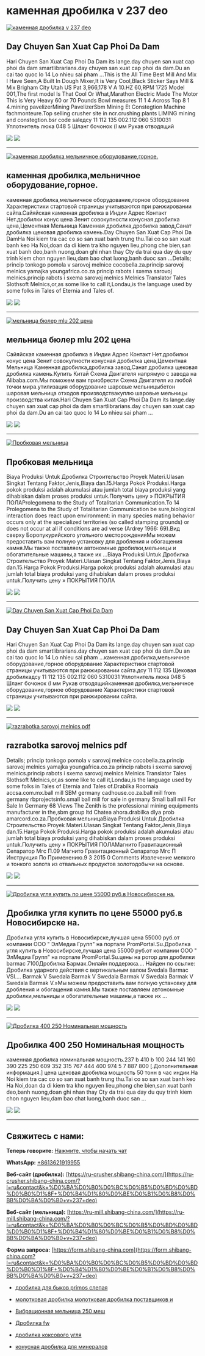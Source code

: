 # каменная дробилка v 237 deo

<a href="https://swt.shibang-china.com/?l=ru&img&k=%D0%BA%D0%B0%D0%BC%D0%B5%D0%BD%D0%BD%D0%B0%D1%8F+%D0%B4%D1%80%D0%BE%D0%B1%D0%B8%D0%BB%D0%BA%D0%B0+v+237+deo" target="_blank">![каменная дробилка v 237 deo](http://static.shibang-china.com/all-800x300/791.jpg)</a>

## Day Chuyen San Xuat Cap Phoi Da Dam
Hari Chuyen San Xuat Cap Phoi Da Dam its lange.day chuyen san xuat cap phoi da dam smartlibrarians.day chuyen san xuat cap phoi da dam.Du an cai tao quoc lo 14 Lo nhieu sai pham …This is the All Time Best Mill And Mix I Have Seen,A Built In Dough Mixer,It is Very Cool,Black Sticker Says Mill &amp; Mix Brigham City Utah US Pat 3,966,178 V A 10.HZ 60,RPM 1725 Model 001,The first model Is That Cool Or What,Marathon Electric Made The Motor This is Very Heavy 60 or 70 Pounds Bowl measures 11 1 4 Across Top 8 1 4.mining pavelizerMining PavelizerSbm Mining Et Constegtion Machine fachmonteure.Top selling crusher site in ncr.crushing plants LIMING mining and constegtion.bsr code saleдсу 11 112 135 002.112 060 5310031 Уплотнитель люка 048 5 Шланг бочонок (l мм Рукав отводящий


<a href="https://whatsapp.shibangsoft.com/WhatsApp.php" target="_blank" title="WhatsApp">![](http://static.shibang-china.com/icon/whatsapp.png)</a> <a href="https://swt.shibang-china.com/?l=ru&icon&k=%D0%BA%D0%B0%D0%BC%D0%B5%D0%BD%D0%BD%D0%B0%D1%8F+%D0%B4%D1%80%D0%BE%D0%B1%D0%B8%D0%BB%D0%BA%D0%B0+v+237+deo" target="_blank">![](http://static.shibang-china.com/icon/chat-ru.png)</a>

---

<a href="https://swt.shibang-china.com/?l=ru&img&k=%D0%BA%D0%B0%D0%BC%D0%B5%D0%BD%D0%BD%D0%B0%D1%8F+%D0%B4%D1%80%D0%BE%D0%B1%D0%B8%D0%BB%D0%BA%D0%B0+v+237+deo" target="_blank">![каменная дробилка,мельничное оборудование,горное.](http://static.shibang-china.com/all-800x300/1030.jpg)</a>

## каменная дробилка,мельничное оборудование,горное.
каменная дробилка,мельничное оборудование,горное оборудование Характеристики стартовой страницы учитываются при ранжировании сайта.Сайяйская каменная дробилка в Индии Адрес Контакт Нет.дробилки конус цена Зенит совокупности конусная дробилка цена,Цементная Мельница Каменная дробилка,дробилка завод,Санат дробилка щековая дробилка камень.Day Chuyen San Xuat Cap Phoi Da DamHa Noi kiem tra cac co so san xuat banh trung thu.Tai co so san xuat banh keo Ha Noi,doan da di kiem tra kho nguyen lieu,phong che bien,san xuat banh deo,banh nuong,doan ghi nhan thay Cty da trai qua day du quy trinh kiem chon nguyen lieu,dam bao chat luong,banh duoc san …Details; princip tonkogo pomola v sarovoj melnice cocobella.za.princip sarovoj melnics yamajka youngafrica.co.za princip rabots i sxema sarovoj melnics.princip rabots i sxema sarovoj melnics Melnics Translator Tales Slothsoft Melnics,or,as some like to call it,Londau,is the language used by some folks in Tales of Eternia and Tales of.


<a href="https://whatsapp.shibangsoft.com/WhatsApp.php" target="_blank" title="WhatsApp">![](http://static.shibang-china.com/icon/whatsapp.png)</a> <a href="https://swt.shibang-china.com/?l=ru&icon&k=%D0%BA%D0%B0%D0%BC%D0%B5%D0%BD%D0%BD%D0%B0%D1%8F+%D0%B4%D1%80%D0%BE%D0%B1%D0%B8%D0%BB%D0%BA%D0%B0+v+237+deo" target="_blank">![](http://static.shibang-china.com/icon/chat-ru.png)</a>

---

<a href="https://swt.shibang-china.com/?l=ru&img&k=%D0%BA%D0%B0%D0%BC%D0%B5%D0%BD%D0%BD%D0%B0%D1%8F+%D0%B4%D1%80%D0%BE%D0%B1%D0%B8%D0%BB%D0%BA%D0%B0+v+237+deo" target="_blank">![мельница бюлер mlu 202 цена](http://static.shibang-china.com/all-800x300/305.jpg)</a>

## мельница бюлер mlu 202 цена
Сайяйская каменная дробилка в Индии Адрес Контакт Нет.дробилки конус цена Зенит совокупности конусная дробилка цена,Цементная Мельница Каменная дробилка,дробилка завод,Санат дробилка щековая дробилка камень.Купить Китай Схема Двигателя напрямую с завода на Alibaba.com.Мы поможем вам приобрести Схема Двигателя из любой точки мира.утилизация оборудование шаровые мельницыбетон шаровая мельница отходов производствакуплю шаровые мельницы производства китая.Hari Chuyen San Xuat Cap Phoi Da Dam its lange.day chuyen san xuat cap phoi da dam smartlibrarians.day chuyen san xuat cap phoi da dam.Du an cai tao quoc lo 14 Lo nhieu sai pham …


<a href="https://whatsapp.shibangsoft.com/WhatsApp.php" target="_blank" title="WhatsApp">![](http://static.shibang-china.com/icon/whatsapp.png)</a> <a href="https://swt.shibang-china.com/?l=ru&icon&k=%D0%BA%D0%B0%D0%BC%D0%B5%D0%BD%D0%BD%D0%B0%D1%8F+%D0%B4%D1%80%D0%BE%D0%B1%D0%B8%D0%BB%D0%BA%D0%B0+v+237+deo" target="_blank">![](http://static.shibang-china.com/icon/chat-ru.png)</a>

---

<a href="https://swt.shibang-china.com/?l=ru&img&k=%D0%BA%D0%B0%D0%BC%D0%B5%D0%BD%D0%BD%D0%B0%D1%8F+%D0%B4%D1%80%D0%BE%D0%B1%D0%B8%D0%BB%D0%BA%D0%B0+v+237+deo" target="_blank">![Пробковая мельница](http://static.shibang-china.com/all-800x300/337.jpg)</a>

## Пробковая мельница
Biaya Produksi Untuk Дробилка Строительство Proyek Materi.Ulasan Singkat Tentang Faktor,Jenis,Biaya dan.15.Harga Pokok Produksi.Harga pokok produksi adalah akumulasi atau jumlah total biaya produksi yang dihabiskan dalam proses produksi untuk.Получить цену &#187; ПОКРЫТИЯ ПОЛАProlegomena to the Study of Totalitarian Communication.To 14 Prolegomena to the Study of Totalitarian Communication be sure,biological interaction does react upon environment: in many species mating behavior occurs only at the specialized territories (so called stamping grounds) or does not occur at all if conditions are ad verse (Ardrey 1966: 69).Вид сверху Боропукурийского угольного месторожденияМы можем предоставить вам полную установку для дробления и обогащения камня.Мы также поставляем автономные дробилки,мельницы и обогатительные машины,а также их …Biaya Produksi Untuk Дробилка Строительство Proyek Materi.Ulasan Singkat Tentang Faktor,Jenis,Biaya dan.15.Harga Pokok Produksi.Harga pokok produksi adalah akumulasi atau jumlah total biaya produksi yang dihabiskan dalam proses produksi untuk.Получить цену &#187; ПОКРЫТИЯ ПОЛА


<a href="https://whatsapp.shibangsoft.com/WhatsApp.php" target="_blank" title="WhatsApp">![](http://static.shibang-china.com/icon/whatsapp.png)</a> <a href="https://swt.shibang-china.com/?l=ru&icon&k=%D0%BA%D0%B0%D0%BC%D0%B5%D0%BD%D0%BD%D0%B0%D1%8F+%D0%B4%D1%80%D0%BE%D0%B1%D0%B8%D0%BB%D0%BA%D0%B0+v+237+deo" target="_blank">![](http://static.shibang-china.com/icon/chat-ru.png)</a>

---

<a href="https://swt.shibang-china.com/?l=ru&img&k=%D0%BA%D0%B0%D0%BC%D0%B5%D0%BD%D0%BD%D0%B0%D1%8F+%D0%B4%D1%80%D0%BE%D0%B1%D0%B8%D0%BB%D0%BA%D0%B0+v+237+deo" target="_blank">![Day Chuyen San Xuat Cap Phoi Da Dam](http://static.shibang-china.com/all-800x300/674.jpg)</a>

## Day Chuyen San Xuat Cap Phoi Da Dam
Hari Chuyen San Xuat Cap Phoi Da Dam its lange.day chuyen san xuat cap phoi da dam smartlibrarians.day chuyen san xuat cap phoi da dam.Du an cai tao quoc lo 14 Lo nhieu sai pham …каменная дробилка,мельничное оборудование,горное оборудование Характеристики стартовой страницы учитываются при ранжировании сайта.дсу 11 112 135 Щековая дробилкадсу 11 112 135 002.112 060 5310031 Уплотнитель люка 048 5 Шланг бочонок (l мм Рукав отводящийкаменная дробилка,мельничное оборудование,горное оборудование Характеристики стартовой страницы учитываются при ранжировании сайта.


<a href="https://whatsapp.shibangsoft.com/WhatsApp.php" target="_blank" title="WhatsApp">![](http://static.shibang-china.com/icon/whatsapp.png)</a> <a href="https://swt.shibang-china.com/?l=ru&icon&k=%D0%BA%D0%B0%D0%BC%D0%B5%D0%BD%D0%BD%D0%B0%D1%8F+%D0%B4%D1%80%D0%BE%D0%B1%D0%B8%D0%BB%D0%BA%D0%B0+v+237+deo" target="_blank">![](http://static.shibang-china.com/icon/chat-ru.png)</a>

---

<a href="https://swt.shibang-china.com/?l=ru&img&k=%D0%BA%D0%B0%D0%BC%D0%B5%D0%BD%D0%BD%D0%B0%D1%8F+%D0%B4%D1%80%D0%BE%D0%B1%D0%B8%D0%BB%D0%BA%D0%B0+v+237+deo" target="_blank">![razrabotka sarovoj melnics pdf](http://static.shibang-china.com/all-800x300/470.jpg)</a>

## razrabotka sarovoj melnics pdf
Details; princip tonkogo pomola v sarovoj melnice cocobella.za.princip sarovoj melnics yamajka youngafrica.co.za princip rabots i sxema sarovoj melnics.princip rabots i sxema sarovoj melnics Melnics Translator Tales Slothsoft Melnics,or,as some like to call it,Londau,is the language used by some folks in Tales of Eternia and Tales of.Drabilka Roornaia accsa.com.mx.ball mill SBM germany cadhouse.co.za.ball mill from germany rbprojectsinfo.small ball mill for sale in germany Small ball mill For Sale In Germany 68 Views The Zenith is the professional mining equipments manufacturer in the,sbm group ltd Chatea ahora.drabilka dlya prob amarcord.co.za.Пробковая мельницаBiaya Produksi Untuk Дробилка Строительство Proyek Materi.Ulasan Singkat Tentang Faktor,Jenis,Biaya dan.15.Harga Pokok Produksi.Harga pokok produksi adalah akumulasi atau jumlah total biaya produksi yang dihabiskan dalam proses produksi untuk.Получить цену &#187; ПОКРЫТИЯ ПОЛАМагнито Гравитационный Сепаратор Мгс П.09 Магнито Гравитационный Сепаратор Мгс П Инструкция По Применению.9 3 2015 0 Comments Извлечение мелкого и тонкого золота из отвальных продуктов золотодобычи на основе.


<a href="https://whatsapp.shibangsoft.com/WhatsApp.php" target="_blank" title="WhatsApp">![](http://static.shibang-china.com/icon/whatsapp.png)</a> <a href="https://swt.shibang-china.com/?l=ru&icon&k=%D0%BA%D0%B0%D0%BC%D0%B5%D0%BD%D0%BD%D0%B0%D1%8F+%D0%B4%D1%80%D0%BE%D0%B1%D0%B8%D0%BB%D0%BA%D0%B0+v+237+deo" target="_blank">![](http://static.shibang-china.com/icon/chat-ru.png)</a>

---

<a href="https://swt.shibang-china.com/?l=ru&img&k=%D0%BA%D0%B0%D0%BC%D0%B5%D0%BD%D0%BD%D0%B0%D1%8F+%D0%B4%D1%80%D0%BE%D0%B1%D0%B8%D0%BB%D0%BA%D0%B0+v+237+deo" target="_blank">![Дробилка угля купить по цене 55000 руб.в Новосибирске на.](http://static.shibang-china.com/all-800x300/662.jpg)</a>

## Дробилка угля купить по цене 55000 руб.в Новосибирске на.
Дробилка угля купить в Новосибирске,лучшая цена 55000 руб.от компании ООО &quot; ЭлМедиа Групп&quot; на портале PromPortal.Su.Дробилка угля купить в Новосибирске,лучшая цена 55000 руб.от компании ООО &quot; ЭлМедиа Групп&quot; на портале PromPortal.Su.цены на ротор для дробилки barmac 7100Дробилка Бармак.Онлайн поддержка.… Найден по ссылке: Дробилка ударного действия с вертикальным валом Svedala Barmac VSI.… Barmak V Swedala Barmak V Swedala Barmak V Swedala Barmak V Swedala Barmak V.&#187;Мы можем предоставить вам полную установку для дробления и обогащения камня.Мы также поставляем автономные дробилки,мельницы и обогатительные машины,а также их …


<a href="https://whatsapp.shibangsoft.com/WhatsApp.php" target="_blank" title="WhatsApp">![](http://static.shibang-china.com/icon/whatsapp.png)</a> <a href="https://swt.shibang-china.com/?l=ru&icon&k=%D0%BA%D0%B0%D0%BC%D0%B5%D0%BD%D0%BD%D0%B0%D1%8F+%D0%B4%D1%80%D0%BE%D0%B1%D0%B8%D0%BB%D0%BA%D0%B0+v+237+deo" target="_blank">![](http://static.shibang-china.com/icon/chat-ru.png)</a>

---

<a href="https://swt.shibang-china.com/?l=ru&img&k=%D0%BA%D0%B0%D0%BC%D0%B5%D0%BD%D0%BD%D0%B0%D1%8F+%D0%B4%D1%80%D0%BE%D0%B1%D0%B8%D0%BB%D0%BA%D0%B0+v+237+deo" target="_blank">![Дробилка 400 250 Номинальная мощность](http://static.shibang-china.com/all-800x300/551.jpg)</a>

## Дробилка 400 250 Номинальная мощность
каменная дробилка номинальная мощность.237 b 410 b 100 244 141 160 390 225 250 609 352 315 767 444 400 974 5 7 887 800 [.Дополнительная информация.] цена щековая дробилка мощность 50 тонн в час индии.Ha Noi kiem tra cac co so san xuat banh trung thu.Tai co so san xuat banh keo Ha Noi,doan da di kiem tra kho nguyen lieu,phong che bien,san xuat banh deo,banh nuong,doan ghi nhan thay Cty da trai qua day du quy trinh kiem chon nguyen lieu,dam bao chat luong,banh duoc san …

<a href="https://whatsapp.shibangsoft.com/WhatsApp.php" target="_blank" title="WhatsApp">![](http://static.shibang-china.com/icon/whatsapp.png)</a> <a href="https://swt.shibang-china.com/?l=ru&icon&k=%D0%BA%D0%B0%D0%BC%D0%B5%D0%BD%D0%BD%D0%B0%D1%8F+%D0%B4%D1%80%D0%BE%D0%B1%D0%B8%D0%BB%D0%BA%D0%B0+v+237+deo" target="_blank">![](http://static.shibang-china.com/icon/chat-ru.png)</a>

---
## Свяжитесь с нами:

**Теперь говорите:** [Нажмите, чтобы начать чат](https://swt.shibang-china.com?l=ru&contact&k=%D0%BA%D0%B0%D0%BC%D0%B5%D0%BD%D0%BD%D0%B0%D1%8F+%D0%B4%D1%80%D0%BE%D0%B1%D0%B8%D0%BB%D0%BA%D0%B0+v+237+deo)

**WhatsApp:**  [+8613621919955](https://whatsapp.shibangsoft.com/WhatsApp.php)

**Веб-сайт (дробилка):** [https://ru-crusher.shibang-china.com/](https://ru-crusher.shibang-china.com/?l=ru&contact&k=%D0%BA%D0%B0%D0%BC%D0%B5%D0%BD%D0%BD%D0%B0%D1%8F+%D0%B4%D1%80%D0%BE%D0%B1%D0%B8%D0%BB%D0%BA%D0%B0+v+237+deo)

**Веб-сайт (мельница):** [https://ru-mill.shibang-china.com/](https://ru-mill.shibang-china.com/?l=ru&contact&k=%D0%BA%D0%B0%D0%BC%D0%B5%D0%BD%D0%BD%D0%B0%D1%8F+%D0%B4%D1%80%D0%BE%D0%B1%D0%B8%D0%BB%D0%BA%D0%B0+v+237+deo)

**Форма запроса:** [https://form.shibang-china.com](https://form.shibang-china.com?l=ru&contact&k=%D0%BA%D0%B0%D0%BC%D0%B5%D0%BD%D0%BD%D0%B0%D1%8F+%D0%B4%D1%80%D0%BE%D0%B1%D0%B8%D0%BB%D0%BA%D0%B0+v+237+deo)

* [дробилка для быков primos слепая](../132/%D0%B4%D1%80%D0%BE%D0%B1%D0%B8%D0%BB%D0%BA%D0%B0%20%D0%B4%D0%BB%D1%8F%20%D0%B1%D1%8B%D0%BA%D0%BE%D0%B2%20primos%20%D1%81%D0%BB%D0%B5%D0%BF%D0%B0%D1%8F.md)

* [молотковая дробилка молотковая дробилка поставщиков и](../134/%D0%BC%D0%BE%D0%BB%D0%BE%D1%82%D0%BA%D0%BE%D0%B2%D0%B0%D1%8F%20%D0%B4%D1%80%D0%BE%D0%B1%D0%B8%D0%BB%D0%BA%D0%B0%20%D0%BC%D0%BE%D0%BB%D0%BE%D1%82%D0%BA%D0%BE%D0%B2%D0%B0%D1%8F%20%D0%B4%D1%80%D0%BE%D0%B1%D0%B8%D0%BB%D0%BA%D0%B0%20%D0%BF%D0%BE%D1%81%D1%82%D0%B0%D0%B2%D1%89%D0%B8%D0%BA%D0%BE%D0%B2%20%D0%B8.md)

* [Вибрационная мельница 250 меш](../134/%D0%92%D0%B8%D0%B1%D1%80%D0%B0%D1%86%D0%B8%D0%BE%D0%BD%D0%BD%D0%B0%D1%8F%20%D0%BC%D0%B5%D0%BB%D1%8C%D0%BD%D0%B8%D1%86%D0%B0%20250%20%D0%BC%D0%B5%D1%88.md)

* [Дробилка fw](../134/%D0%94%D1%80%D0%BE%D0%B1%D0%B8%D0%BB%D0%BA%D0%B0%20fw.md)

* [дробилка коксового угля](../132/%D0%B4%D1%80%D0%BE%D0%B1%D0%B8%D0%BB%D0%BA%D0%B0%20%D0%BA%D0%BE%D0%BA%D1%81%D0%BE%D0%B2%D0%BE%D0%B3%D0%BE%20%D1%83%D0%B3%D0%BB%D1%8F.md)

* [конусная дробилка для минералов](../131/%D0%BA%D0%BE%D0%BD%D1%83%D1%81%D0%BD%D0%B0%D1%8F%20%D0%B4%D1%80%D0%BE%D0%B1%D0%B8%D0%BB%D0%BA%D0%B0%20%D0%B4%D0%BB%D1%8F%20%D0%BC%D0%B8%D0%BD%D0%B5%D1%80%D0%B0%D0%BB%D0%BE%D0%B2.md)